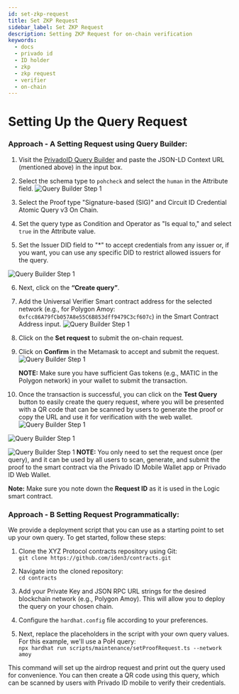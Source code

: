 ```yaml
---
id: set-zkp-request
title: Set ZKP Request
sidebar_label: Set ZKP Request
description: Setting ZKP Request for on-chain verification
keywords:
  - docs
  - privado id
  - ID holder
  - zkp
  - zkp request
  - verifier
  - on-chain
---
```


# Setting Up the Query Request

### Approach - A Setting Request using Query Builder:

1. Visit the [PrivadoID Query Builder](https://tools.privado.id/query-builder) and paste the JSON-LD Context URL (mentioned above) in the input box.
2. Select the schema type to `pohcheck` and select the `human` in the Attribute field.
![Query Builder Step 1](../../../static/img/onchain-verifier/querybuilder-1.png)
3. Select the Proof type "Signature-based (SIG)" and Circuit ID Credential Atomic Query v3 On Chain.

4. Set the query type as Condition and Operator as "Is equal to," and select `true` in the Attribute value.

5. Set the Issuer DID field to "*" to accept credentials from any issuer or, if you want, you can use any specific DID to restrict allowed issuers for the query.

![Query Builder Step 1](../../../static/img/onchain-verifier/querybuilder-2.png)


6. Next, click on the **“Create query”**.

7. Add the Universal Verifier Smart contract address for the selected network (e.g., for Polygon Amoy: `0xfcc86A79fCb057A8e55C6B853dff9479C3cf607c`) in the Smart Contract Address input.
![Query Builder Step 1](../../../static/img/onchain-verifier/querybuilder-3.png)

8. Click on the **Set request** to submit the on-chain request.

9. Click on **Confirm** in the Metamask to accept and submit the request.
![Query Builder Step 1](../../../static/img/onchain-verifier/querybuilder-4.png)

   **NOTE:** Make sure you have sufficient Gas tokens (e.g., MATIC in the Polygon network) in your wallet to submit the transaction.

10. Once the transaction is successful, you can click on the **Test Query** button to easily create the query request, where you will be presented with a QR code that can be scanned by users to generate the proof or copy the URL and use it for verification with the web wallet.
![Query Builder Step 1](../../../static/img/onchain-verifier/querybuilder-5.png)

![Query Builder Step 1](../../../static/img/onchain-verifier/querybuilder-6.png)

![Query Builder Step 1](../../../static/img/onchain-verifier/querybuilder-7.png)
**NOTE:** You only need to set the request once (per query), and it can be used by all users to scan, generate, and submit the proof to the smart contract via the Privado ID Mobile Wallet app or Privado ID Web Wallet. 

   **Note:** Make sure you note down the **Request ID** as it is used in the Logic smart contract.

### Approach - B Setting Request Programmatically:

We provide a deployment script that you can use as a starting point to set up your own query. To get started, follow these steps:

1. Clone the XYZ Protocol contracts repository using Git:  
   `git clone https://github.com/iden3/contracts.git`

2. Navigate into the cloned repository:  
   `cd contracts`

3. Add your Private Key and JSON RPC URL strings for the desired blockchain network (e.g., Polygon Amoy). This will allow you to deploy the query on your chosen chain.

4. Configure the `hardhat.config` file according to your preferences.

5. Next, replace the placeholders in the script with your own query values. For this example, we'll use a PoH query:  
   `npx hardhat run scripts/maintenance/setProofRequest.ts --network amoy`

This command will set up the airdrop request and print out the query used for convenience. You can then create a QR code using this query, which can be scanned by users with Privado ID mobile to verify their credentials.

